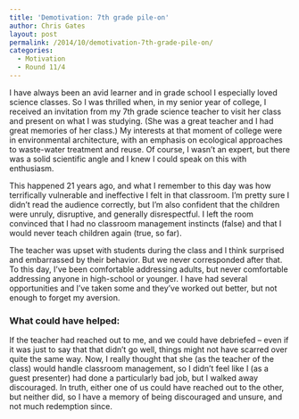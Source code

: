 ```yaml
---
title: 'Demotivation: 7th grade pile-on'
author: Chris Gates
layout: post
permalink: /2014/10/demotivation-7th-grade-pile-on/
categories:
  - Motivation
  - Round 11/4
---
```

I have always been an avid learner and in grade school I especially loved science classes. So I was thrilled when, in my senior year of college, I received an invitation from my 7th grade science teacher to visit her class and present on what I was studying. (She was a great teacher and I had great memories of her class.) My interests at that moment of college were in environmental architecture, with an emphasis on ecological approaches to waste-water treatment and reuse. Of course, I wasn’t an expert, but there was a solid scientific angle and I knew I could speak on this with enthusiasm.

This happened 21 years ago, and what I remember to this day was how terrifically vulnerable and ineffective I felt in that classroom. I’m pretty sure I didn’t read the audience correctly, but I’m also confident that the children were unruly, disruptive, and generally disrespectful. I left the room convinced that I had no classroom management instincts (false) and that I would never teach children again (true, so far).

The teacher was upset with students during the class and I think surprised and embarrassed by their behavior. But we never corresponded after that. To this day, I’ve been comfortable addressing adults, but never comfortable addressing anyone in high-school or younger. I have had several opportunities and I’ve taken some and they’ve worked out better, but not enough to forget my aversion.

### What could have helped:

If the teacher had reached out to me, and we could have debriefed – even if it was just to say that that didn’t go well, things might not have scarred over quite the same way. Now, I really thought that she (as the teacher of the class) would handle classroom management, so I didn’t feel like I (as a guest presenter) had done a particularly bad job, but I walked away discouraged. In truth, either one of us could have reached out to the other, but neither did, so I have a memory of being discouraged and unsure, and not much redemption since.

&nbsp;